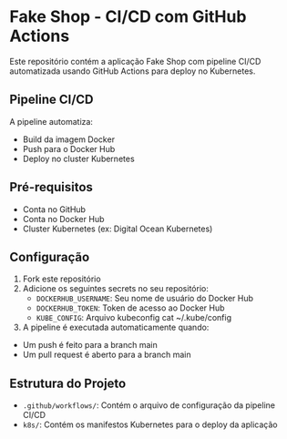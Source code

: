 # Fake Shop - CI/CD com GitHub Actions

Este repositório contém a aplicação Fake Shop com pipeline CI/CD automatizada usando GitHub Actions para deploy no Kubernetes.

## Pipeline CI/CD

A pipeline automatiza:
- Build da imagem Docker
- Push para o Docker Hub
- Deploy no cluster Kubernetes

## Pré-requisitos

- Conta no GitHub
- Conta no Docker Hub
- Cluster Kubernetes (ex: Digital Ocean Kubernetes)

## Configuração

1. Fork este repositório
2. Adicione os seguintes secrets no seu repositório:
   - `DOCKERHUB_USERNAME`: Seu nome de usuário do Docker Hub
   - `DOCKERHUB_TOKEN`: Token de acesso ao Docker Hub
   - `KUBE_CONFIG`: Arquivo kubeconfig
        cat ~/.kube/config
3. A pipeline é executada automaticamente quando:
- Um push é feito para a branch main
- Um pull request é aberto para a branch main

## Estrutura do Projeto

- `.github/workflows/`: Contém o arquivo de configuração da pipeline CI/CD
- `k8s/`: Contém os manifestos Kubernetes para o deploy da aplicação